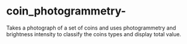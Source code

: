 # coin_photogrammetry-
Takes a photograph of a set of coins and uses photogrammetry and brightness intensity to classify the coins types and display total value.
